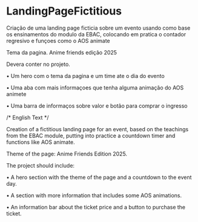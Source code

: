 # LandingPageFictitious

Criação de uma landing page ficticia sobre um evento usando como base os ensinamentos do modulo da EBAC, colocando em pratica o contador regresivo e funçoes como o AOS animate 

Tema da pagina. Anime friends edição 2025

Devera conter no projeto. 

  • Um hero com o tema da pagina e um time ate o dia do evento 
  
  • Uma aba com mais informaçoes que tenha alguma animação do AOS animete 
  
  • Uma barra de informaços sobre valor e botão para comprar o ingresso 

/*
  English Text
*/
  
Creation of a fictitious landing page for an event, based on the teachings from the EBAC module, putting into practice a countdown timer and functions like AOS animate.

Theme of the page: Anime Friends Edition 2025.

The project should include:

• A hero section with the theme of the page and a countdown to the event day.

• A section with more information that includes some AOS animations.

• An information bar about the ticket price and a button to purchase the ticket.
